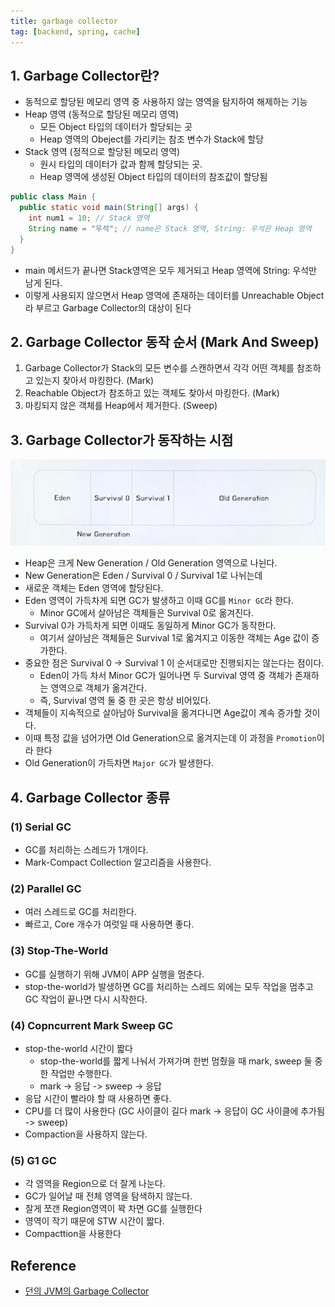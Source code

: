 ```yaml
---
title: garbage collector
tag: [backend, spring, cache]
---
```

## 1. Garbage Collector란?
- 동적으로 할당된 메모리 영역 중 사용하지 않는 영역을 탐지하여 해제하는 기능
- Heap 영역 (동적으로 할당된 메모리 영역)
  - 모든 Object 타입의 데이터가 할당되는 곳
  - Heap 영역의 Obeject를 가리키는 참조 변수가 Stack에 할당
- Stack 영역 (정적으로 할당된 메모리 영역)
  - 원시 타입의 데이터가 값과 함께 할당되는 곳.
  - Heap 영역에 생성된 Object 타입의 데이터의 참조값이 할당됨

```java
public class Main {
  public static void main(String[] args) {
    int num1 = 10; // Stack 영역
    String name = "우석"; // name은 Stack 영역, String: 우석은 Heap 영역
  }
}
```
- main 메서드가 끝나면 Stack영역은 모두 제거되고 Heap 영역에 String: 우석만 남게 된다.
- 이렇게 사용되지 않으면서 Heap 영역에 존재하는 데이터를 Unreachable Object라 부르고 Garbage Collector의 대상이 된다


## 2. Garbage Collector 동작 순서 (Mark And Sweep)
1. Garbage Collector가 Stack의 모든 변수를 스캔하면서 각각 어떤 객체를 참조하고 있는지 찾아서 마킹한다. (Mark)
2. Reachable Object가 참조하고 있는 객체도 찾아서 마킹한다. (Mark)
3. 마킹되지 않은 객체를 Heap에서 제거한다. (Sweep)


## 3. Garbage Collector가 동작하는 시점
![heap.jpg](img%2Fheap.jpg)
- Heap은 크게 New Generation / Old Generation 영역으로 나뉜다.
- New Generation은 Eden / Survival 0 / Survival 1로 나뉘는데
- 새로운 객체는 Eden 영역에 할당된다.
- Eden 영역이 가득차게 되면 GC가 발생하고 이때 GC를 `Minor GC`라 한다.
  - Minor GC에서 살아남은 객체들은 Survival 0로 옮겨진다.
- Survival 0가 가득차게 되면 이때도 동일하게 Minor GC가 동작한다.
  - 여기서 살아남은 객체들은 Survival 1로 옯겨지고 이동한 객체는 Age 값이 증가한다.
- 중요한 점은 Survival 0 -> Survival 1 이 순서대로만 진행되지는 않는다는 점이다.
  - Eden이 가득 차서 Minor GC가 일어나면 두 Survival 영역 중 객체가 존재하는 영역으로 객체가 옮겨간다.
  - 즉, Survival 영역 둘 중 한 곳은 항상 비어있다.
- 객체들이 지속적으로 살아남아 Survival을 옮겨다니면 Age값이 계속 증가할 것이다.
- 이때 특정 값을 넘어가면 Old Generation으로 옮겨지는데 이 과정을 `Promotion`이라 한다
- Old Generation이 가득차면 `Major GC`가 발생한다.


## 4. Garbage Collector 종류
### (1) Serial GC
- GC를 처리하는 스레드가 1개이다.
- Mark-Compact Collection 알고리즘을 사용한다.

### (2) Parallel GC
- 여러 스레드로 GC를 처리한다.
- 빠르고, Core 개수가 여럿일 때 사용하면 좋다.


### (3) Stop-The-World
- GC를 실행하기 위해 JVM이 APP 실행을 멈춘다.
- stop-the-world가 발생하면 GC를 처리하는 스레드 외에는 모두 작업을 멈추고 GC 작업이 끝나면 다시 시작한다.

### (4) Copncurrent Mark Sweep GC
- stop-the-world 시간이 짧다
  - stop-the-world를 짧게 나눠서 가져가며 한번 멈췄을 때 mark, sweep 둘 중 한 작업만 수행한다.
  - mark -> 응답 -> sweep -> 응답
- 응답 시간이 빨라야 할 때 사용하면 좋다.
- CPU를 더 많이 사용한다 (GC 사이클이 길다 mark -> 응답이 GC 사이클에 추가됨 -> sweep)
- Compaction을 사용하지 않는다.


### (5) G1 GC
- 각 영역을 Region으로 더 잘게 나눈다.
- GC가 일어날 때 전체 영역을 탐색하지 않는다.
- 잘게 쪼갠 Region영역이 꽉 차면 GC를 실행한다
- 영역이 작기 때문에 STW 시간이 짧다.
- Compacttion을 사용한다

## Reference
- [던의 JVM의 Garbage Collector](https://www.youtube.com/watch?v=vZRmCbl871I&t=35s&ab_channel=%EC%9A%B0%EC%95%84%ED%95%9C%ED%85%8C%ED%81%AC)
